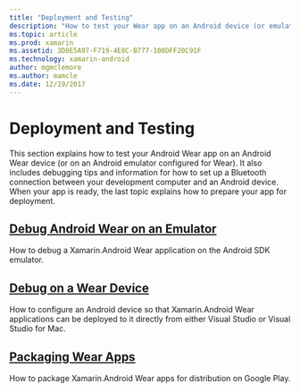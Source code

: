 ```yaml
---
title: "Deployment and Testing"
description: "How to test your Wear app on an Android device (or emulator) and prepare it for deployment."
ms.topic: article
ms.prod: xamarin
ms.assetid: 3D8E5A97-F719-4E8C-B777-108DFF20C91F
ms.technology: xamarin-android
author: mgmclemore
ms.author: mamcle
ms.date: 12/19/2017
---
```


# Deployment and Testing

This section explains how to test your Android Wear app on an Android
Wear device (or on an Android emulator configured for Wear). It also
includes debugging tips and information for how to set up a Bluetooth
connection between your development computer and an Android device.
When your app is ready, the last topic explains how to prepare your app
for deployment.

## [Debug Android Wear on an Emulator](~/android/wear/deploy-test/debug-on-emulator.md)

How to debug a Xamarin.Android Wear application on the Android SDK
emulator.

## [Debug on a Wear Device](~/android/wear/deploy-test/debug-on-device.md)

How to configure an Android device so that Xamarin.Android Wear
applications can be deployed to it directly from either Visual Studio
or Visual Studio for Mac.

##  [Packaging Wear Apps](~/android/wear/deploy-test/packaging.md)

How to package Xamarin.Android Wear apps for distribution on Google
Play.

